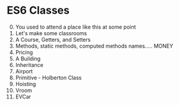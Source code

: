 # ES6 Classes

0. You used to attend a place like this at some point
1. Let's make some classrooms
2. A Course, Getters, and Setters
3. Methods, static methods, computed methods names..... MONEY
4. Pricing
5. A Building
6. Inheritance
7. Airport
8. Primitive - Holberton Class
9. Hoisting
10. Vroom
11. EVCar

